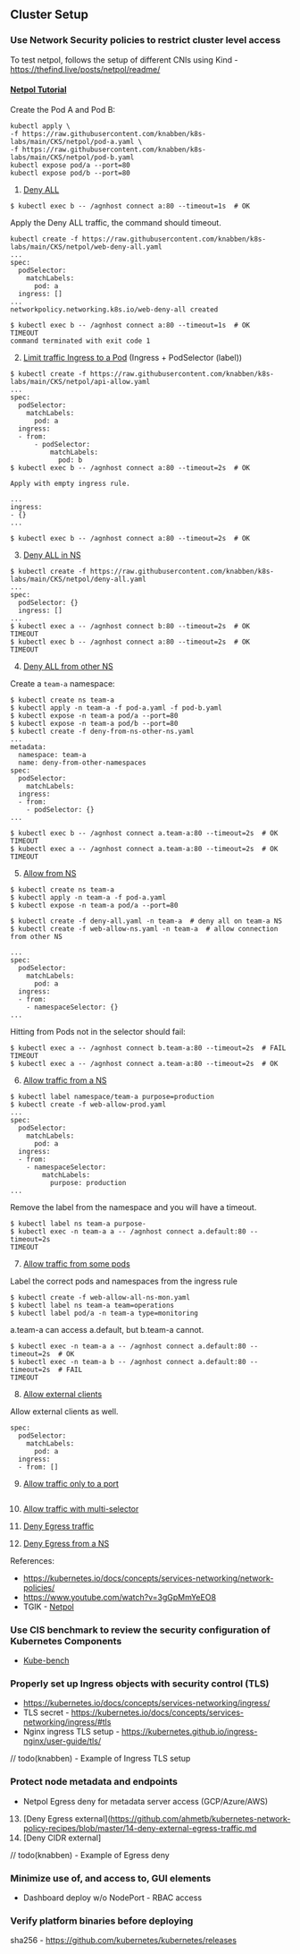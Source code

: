 ## Cluster Setup

### Use Network Security policies to restrict cluster level access

To test netpol, follows the setup of different CNIs using Kind - https://thefind.live/posts/netpol/readme/

#### [Netpol Tutorial](https://github.com/ahmetb/kubernetes-network-policy-recipes)

Create the Pod A and Pod B:

```
kubectl apply \
-f https://raw.githubusercontent.com/knabben/k8s-labs/main/CKS/netpol/pod-a.yaml \
-f https://raw.githubusercontent.com/knabben/k8s-labs/main/CKS/netpol/pod-b.yaml
kubectl expose pod/a --port=80
kubectl expose pod/b --port=80
```

1. [Deny ALL](https://github.com/ahmetb/kubernetes-network-policy-recipes/blob/master/01-deny-all-traffic-to-an-application.md)

```
$ kubectl exec b -- /agnhost connect a:80 --timeout=1s  # OK
```

Apply the Deny ALL traffic, the command should timeout.

```
kubectl create -f https://raw.githubusercontent.com/knabben/k8s-labs/main/CKS/netpol/web-deny-all.yaml
...
spec:
  podSelector:
    matchLabels:
      pod: a
  ingress: []
...
networkpolicy.networking.k8s.io/web-deny-all created

$ kubectl exec b -- /agnhost connect a:80 --timeout=1s  # OK
TIMEOUT
command terminated with exit code 1
```

2. [Limit traffic Ingress to a Pod](https://github.com/ahmetb/kubernetes-network-policy-recipes/blob/master/02-limit-traffic-to-an-application.md) (Ingress + PodSelector (label))

```
$ kubectl create -f https://raw.githubusercontent.com/knabben/k8s-labs/main/CKS/netpol/api-allow.yaml
...
spec:
  podSelector:
    matchLabels:
      pod: a
  ingress:
  - from:
      - podSelector:
          matchLabels:
            pod: b
$ kubectl exec b -- /agnhost connect a:80 --timeout=2s  # OK

Apply with empty ingress rule.
 
...
ingress:
- {}
...

$ kubectl exec b -- /agnhost connect a:80 --timeout=2s  # OK
```

3. [Deny ALL in NS](https://github.com/ahmetb/kubernetes-network-policy-recipes/blob/master/03-deny-all-non-whitelisted-traffic-in-the-namespace.md)

```
$ kubectl create -f https://raw.githubusercontent.com/knabben/k8s-labs/main/CKS/netpol/deny-all.yaml
...
spec:
  podSelector: {}
  ingress: []
... 
$ kubectl exec a -- /agnhost connect b:80 --timeout=2s  # OK
TIMEOUT
$ kubectl exec b -- /agnhost connect a:80 --timeout=2s  # OK
TIMEOUT
```

4. [Deny ALL from other NS](https://github.com/ahmetb/kubernetes-network-policy-recipes/blob/master/04-deny-traffic-from-other-namespaces.md)

Create a `team-a` namespace:

```
$ kubectl create ns team-a
$ kubectl apply -n team-a -f pod-a.yaml -f pod-b.yaml
$ kubectl expose -n team-a pod/a --port=80
$ kubectl expose -n team-a pod/b --port=80
$ kubectl create -f deny-from-ns-other-ns.yaml
...
metadata:
  namespace: team-a
  name: deny-from-other-namespaces
spec:
  podSelector:
    matchLabels:
  ingress:
  - from:
    - podSelector: {}
...

$ kubectl exec b -- /agnhost connect a.team-a:80 --timeout=2s  # OK
TIMEOUT
$ kubectl exec a -- /agnhost connect a.team-a:80 --timeout=2s  # OK
TIMEOUT  
```

5. [Allow from NS](https://github.com/ahmetb/kubernetes-network-policy-recipes/blob/master/05-allow-traffic-from-all-namespaces.md)

```
$ kubectl create ns team-a
$ kubectl apply -n team-a -f pod-a.yaml
$ kubectl expose -n team-a pod/a --port=80

$ kubectl create -f deny-all.yaml -n team-a  # deny all on team-a NS
$ kubectl create -f web-allow-ns.yaml -n team-a  # allow connection from other NS

...
spec:
  podSelector:
    matchLabels:
      pod: a
  ingress:
  - from:
    - namespaceSelector: {}
...
```

Hitting from Pods not in the selector should fail:

```
$ kubectl exec a -- /agnhost connect b.team-a:80 --timeout=2s  # FAIL
TIMEOUT
$ kubectl exec a -- /agnhost connect a.team-a:80 --timeout=2s  # OK
```

6. [Allow traffic from a NS](https://github.com/ahmetb/kubernetes-network-policy-recipes/blob/master/06-allow-traffic-from-a-namespace.md)

```
$ kubectl label namespace/team-a purpose=production
$ kubectl create -f web-allow-prod.yaml
...
spec:
  podSelector:
    matchLabels:
      pod: a
  ingress:
  - from:
    - namespaceSelector:
        matchLabels:
          purpose: production
...
```

Remove the label from the namespace and you will have a timeout.

```
$ kubectl label ns team-a purpose-
$ kubectl exec -n team-a a -- /agnhost connect a.default:80 --timeout=2s
TIMEOUT
```

7. [Allow traffic from some pods](https://github.com/ahmetb/kubernetes-network-policy-recipes/blob/master/07-allow-traffic-from-some-pods-in-another-namespace.md)

Label the correct pods and namespaces from the ingress rule

```
$ kubectl create -f web-allow-all-ns-mon.yaml
$ kubectl label ns team-a team=operations
$ kubectl label pod/a -n team-a type=monitoring
```

a.team-a can access a.default, but b.team-a cannot.

``` 
$ kubectl exec -n team-a a -- /agnhost connect a.default:80 --timeout=2s  # OK
$ kubectl exec -n team-a b -- /agnhost connect a.default:80 --timeout=2s  # FAIL
TIMEOUT
```

8. [Allow external clients](https://github.com/ahmetb/kubernetes-network-policy-recipes/blob/master/08-allow-external-traffic.md)

Allow external clients as well.

```
spec:
  podSelector:
    matchLabels:
      pod: a
  ingress:
  - from: []
```

9. [Allow traffic only to a port](https://github.com/ahmetb/kubernetes-network-policy-recipes/blob/master/09-allow-traffic-only-to-a-port.md)

```
```

10. [Allow traffic with multi-selector](https://github.com/ahmetb/kubernetes-network-policy-recipes/blob/master/10-allowing-traffic-with-multiple-selectors.md)

11. [Deny Egress traffic](https://github.com/ahmetb/kubernetes-network-policy-recipes/blob/master/11-deny-egress-traffic-from-an-application.md)

12. [Deny Egress from a NS](https://github.com/ahmetb/kubernetes-network-policy-recipes/blob/master/12-deny-all-non-whitelisted-traffic-from-the-namespace.md)


References:

* https://kubernetes.io/docs/concepts/services-networking/network-policies/
* https://www.youtube.com/watch?v=3gGpMmYeEO8
* TGIK - [Netpol](https://www.youtube.com/watch?v=gzzq7TGBsL8)

### Use CIS benchmark to review the security configuration of Kubernetes Components

* [Kube-bench](https://github.com/aquasecurity/kube-bench)

### Properly set up Ingress objects with security control (TLS)

* https://kubernetes.io/docs/concepts/services-networking/ingress/
* TLS secret - https://kubernetes.io/docs/concepts/services-networking/ingress/#tls
* Nginx ingress TLS setup - https://kubernetes.github.io/ingress-nginx/user-guide/tls/

// todo(knabben) - Example of Ingress TLS setup

### Protect node metadata and endpoints

* Netpol Egress deny for metadata server access (GCP/Azure/AWS)

13. [Deny Egress external](https://github.com/ahmetb/kubernetes-network-policy-recipes/blob/master/14-deny-external-egress-traffic.md
14. [Deny CIDR external]

// todo(knabben) - Example of Egress deny

### Minimize use of, and access to, GUI elements

* Dashboard deploy w/o NodePort - RBAC access

### Verify platform binaries before deploying

sha256 - https://github.com/kubernetes/kubernetes/releases